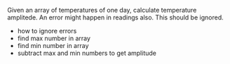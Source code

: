 Given an array of temperatures of one day, calculate temperature amplitede.
An error might happen in readings also. This should be ignored.

- how to ignore errors
- find max number in array
- find min number in array
- subtract max and min numbers to get amplitude
